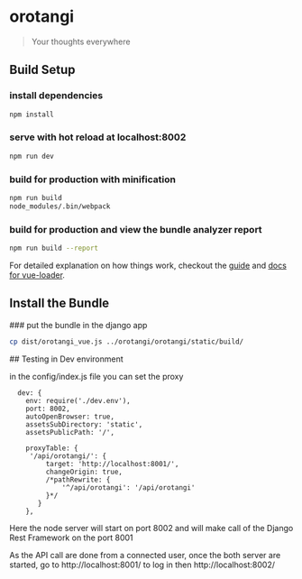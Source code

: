 # orotangi

> Your thoughts everywhere

## Build Setup


### install dependencies

```bash
npm install
```

### serve with hot reload at localhost:8002

```bash
npm run dev
```

### build for production with minification

```bash
npm run build
node_modules/.bin/webpack
```

### build for production and view the bundle analyzer report

```bash
npm run build --report
```

For detailed explanation on how things work, checkout the [guide](http://vuejs-templates.github.io/webpack/) and [docs for vue-loader](http://vuejs.github.io/vue-loader).

## Install the Bundle

### put the bundle in the django app

```bash
cp dist/orotangi_vue.js ../orotangi/orotangi/static/build/
```

## Testing in Dev environment 

in the config/index.js file you can set the proxy 

```
  dev: {
    env: require('./dev.env'),
    port: 8002,
    autoOpenBrowser: true,
    assetsSubDirectory: 'static',
    assetsPublicPath: '/',

    proxyTable: {
     '/api/orotangi/': {
         target: 'http://localhost:8001/',
         changeOrigin: true,
         /*pathRewrite: {
             '^/api/orotangi': '/api/orotangi'
         }*/
       }
    },

```

Here the node server will start on port 8002 and will make call of the Django Rest Framework on the port 8001

As the API call are done from a connected user, once the both server are started, go to http://localhost:8001/ to log in then http://localhost:8002/

